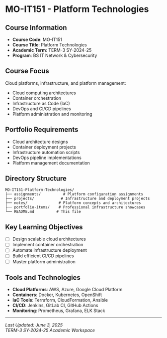 # MO-IT151 - Platform Technologies

## Course Information

- **Course Code**: MO-IT151
- **Course Title**: Platform Technologies
- **Academic Term**: TERM-3 SY-2024-25
- **Program**: BS IT Network & Cybersecurity

## Course Focus

Cloud platforms, infrastructure, and platform management:

- Cloud computing architectures
- Container orchestration
- Infrastructure as Code (IaC)
- DevOps and CI/CD pipelines
- Platform administration and monitoring

## Portfolio Requirements

- Cloud architecture designs
- Container deployment projects
- Infrastructure automation scripts
- DevOps pipeline implementations
- Platform management documentation

## Directory Structure

```text
MO-IT151-Platform-Technologies/
├── assignments/          # Platform configuration assignments
├── projects/            # Infrastructure and deployment projects
├── notes/              # Platform concepts and architectures
├── portfolio-items/    # Professional infrastructure showcases
└── README.md          # This file
```

## Key Learning Objectives

- [ ] Design scalable cloud architectures
- [ ] Implement container orchestration
- [ ] Automate infrastructure deployment
- [ ] Build efficient CI/CD pipelines
- [ ] Master platform administration

## Tools and Technologies

- **Cloud Platforms**: AWS, Azure, Google Cloud Platform
- **Containers**: Docker, Kubernetes, OpenShift
- **IaC Tools**: Terraform, CloudFormation, Ansible
- **CI/CD**: Jenkins, GitLab CI, GitHub Actions
- **Monitoring**: Prometheus, Grafana, ELK Stack

---

*Last Updated: June 3, 2025*  
*TERM-3 SY-2024-25 Academic Workspace*
